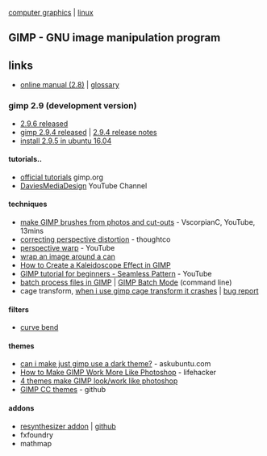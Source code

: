 [computer graphics](index.md) | [linux](../linux/index.md)

## GIMP - GNU image manipulation program

## links
- [online manual (2.8)](https://docs.gimp.org/2.8/en/) | [glossary](https://docs.gimp.org/en/glossary.html)

### gimp 2.9 (development version)
- [2.9.6 released](https://www.gimp.org/news/2017/08/24/gimp-2-9-6-released/)
- [gimp 2.9.4 released](https://www.gimp.org/news/2016/07/13/gimp-2-9-4-released/) | [2.9.4 release notes](https://www.gimp.org/news/2015/11/27/gimp-2-9-2-released/)
- [install 2.9.5 in ubuntu 16.04](http://tipsonubuntu.com/2016/08/02/install-gimp-2-9-5-ubuntu-16-04/)


#### tutorials..
- [official tutorials](https://www.gimp.org/tutorials/) gimp.org
- [DaviesMediaDesign](https://www.youtube.com/user/DaViesMediaDesign/videos) YouTube Channel

#### techniques
- [make GIMP brushes from photos and cut-outs](https://www.youtube.com/watch?v=4s0Vb1KoXkU) - VscorpianC, YouTube, 13mins
- [correcting perspective distortion](https://www.thoughtco.com/correcting-perspective-distortion-with-gimp-1701638) - thoughtco
- [perspective warp](https://www.youtube.com/watch?v=vjSoI3b-I_w) - YouTube
- [wrap an image around a can](https://www.youtube.com/watch?v=THLTFDt8uuw)
- [How to Create a Kaleidoscope Effect in GIMP](http://www.ehow.com/how_8486344_create-kaleidoscope-effect-gimp.html)
- [GIMP tutorial for beginners - Seamless Pattern](https://www.youtube.com/watch?v=TKhs7F0hAik) - YouTube
- [batch process files in GIMP](https://www.maketecheasier.com/batch-process-files-in-gimp/) | [GIMP Batch Mode](https://www.gimp.org/tutorials/Basic_Batch/) (command line)
- cage transform, [when i use gimp cage transform it crashes](https://askubuntu.com/questions/871138/when-i-use-gimp-cage-transform-but-its-crash) | [bug report](https://bugs.launchpad.net/ubuntu/+source/gimp/+bug/1614593)

#### filters
- [curve bend](https://docs.gimp.org/en/plug-in-curve-bend.html)


#### themes
- [can i make just gimp use a dark theme?](https://askubuntu.com/questions/177851/can-i-make-just-gimp-use-a-dark-theme#177870) - askubuntu.com
- [How to Make GIMP Work More Like Photoshop](https://lifehacker.com/how-to-make-the-gimp-work-more-like-photoshop-1551318983) - lifehacker
- [4 themes make GIMP look/work like photoshop](http://www.linuxslaves.com/2016/05/4-themes-make-gimp-look-work-like-photoshop.html)
- [GIMP CC themes](https://github.com/draekko/gimp-cc-themes) - github

#### addons
- [resynthesizer addon](http://www.logarithmic.net/pfh/resynthesizer) | [github](https://github.com/bootchk/resynthesizer)
- fxfoundry
- mathmap
